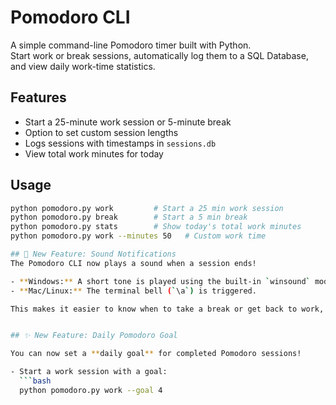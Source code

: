 # Pomodoro CLI

A simple command-line Pomodoro timer built with Python.  
Start work or break sessions, automatically log them to a SQL Database, and view daily work-time statistics.

## Features
- Start a 25-minute work session or 5-minute break
- Option to set custom session lengths
- Logs sessions with timestamps in `sessions.db`
- View total work minutes for today

## Usage
```bash
python pomodoro.py work         # Start a 25 min work session
python pomodoro.py break        # Start a 5 min break
python pomodoro.py stats        # Show today's total work minutes
python pomodoro.py work --minutes 50   # Custom work time

## 🔔 New Feature: Sound Notifications
The Pomodoro CLI now plays a sound when a session ends!  

- **Windows:** A short tone is played using the built-in `winsound` module.  
- **Mac/Linux:** The terminal bell (`\a`) is triggered.  

This makes it easier to know when to take a break or get back to work, even if the terminal isn’t in focus.


## ✨ New Feature: Daily Pomodoro Goal  

You can now set a **daily goal** for completed Pomodoro sessions!  

- Start a work session with a goal:  
  ```bash
  python pomodoro.py work --goal 4

